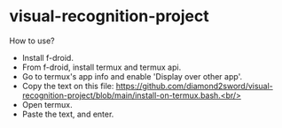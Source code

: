 # visual-recognition-project
How to use?<br/>
* Install f-droid.<br/>
* From f-droid, install termux and termux api.<br/>
* Go to termux's app info and enable 'Display over other app'.
* Copy the text on this file: https://github.com/diamond2sword/visual-recognition-project/blob/main/install-on-termux.bash.<br/>
* Open termux.<br/>
* Paste the text, and enter.<br/>
